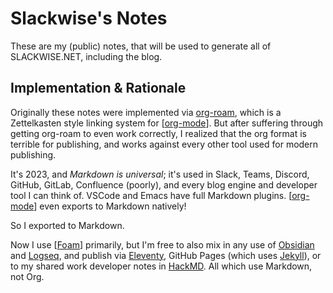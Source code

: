 Slackwise's Notes
=================
These are my (public) notes, that will be used to generate all of SLACKWISE.NET, including the blog.


Implementation & Rationale
--------------------------
Originally these notes were implemented via [org-roam], which is a Zettelkasten style linking system for [[org-mode]]. But after suffering through getting org-roam to even work correctly, I realized that the org format is terrible for publishing, and works against every other tool used for modern publishing.

It's 2023, and *Markdown is universal*; it's used in Slack, Teams, Discord, GitHub, GitLab, Confluence (poorly), and every blog engine and developer tool I can think of. VSCode and Emacs have full Markdown plugins. [[org-mode]] even exports to Markdown natively!

So I exported to Markdown.

Now I use [[Foam]] primarily, but I'm free to also mix in any use of [Obsidian] and [Logseq], and publish via [Eleventy], GitHub Pages (which uses [Jekyll]), or to my shared work developer notes in [HackMD]. All which use Markdown, not Org.

[org-mode]: org-mode.md
[Foam]: foam.md
[org-roam]: https://www.orgroam.com/ "Org-roam Homepage"
[Obsidian]: https://obsidian.md "A Markdown based note taking tool"
[Logseq]: https://logseq.com/ "A Markdown based note taking tool written in Clojure"
[Eleventy]: https://www.11ty.dev/ "A Jekyll-like blog engine, written in JS, which supports many formats and template engines"
[HackMD]: https://hackmd.io/ "A Markdown based collaborative documentation tool"
[GitHub Pages]: https://pages.github.com/
[Jekyll]: https://jekyllrb.com/ "GitHub Pages internal blog engine"
